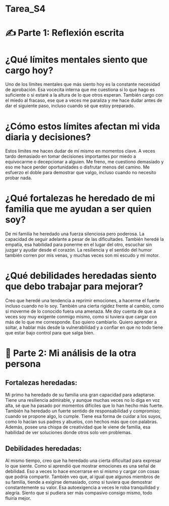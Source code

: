 # Tarea_S4
# ✍️ Parte 1: Reflexión escrita
# ¿Qué límites mentales siento que cargo hoy?
Uno de los límites mentales que más siento hoy es la constante necesidad de aprobación. Esa vocecita interna que me cuestiona si lo que hago es suficiente o si estaré a la altura de lo que otros esperan. También cargo con el miedo al fracaso, ese que a veces me paraliza y me hace dudar antes de dar el siguiente paso, incluso cuando sé que estoy preparado.

# ¿Cómo estos límites afectan mi vida diaria y decisiones?
Estos límites me hacen dudar de mí mismo en momentos clave. A veces tardo demasiado en tomar decisiones importantes por miedo a equivocarme o decepcionar a alguien. Me freno, me cuestiono demasiado y eso me hace perder oportunidades o disfrutar menos del camino. Me esfuerzo el doble para demostrar que valgo, incluso cuando no necesito probar nada.

# ¿Qué fortalezas he heredado de mi familia que me ayudan a ser quien soy?
De mi familia he heredado una fuerza silenciosa pero poderosa. La capacidad de seguir adelante a pesar de las dificultades. También heredé la empatía, esa habilidad para ponerme en el lugar del otro, escuchar sin juzgar y ayudar desde el corazón. La resiliencia y el sentido del humor también corren por mis venas, y muchas veces son mi escudo y mi motor.

# ¿Qué debilidades heredadas siento que debo trabajar para mejorar?
Creo que heredé una tendencia a reprimir emociones, a hacerme el fuerte incluso cuando no lo soy. También una cierta rigidez frente al cambio, como si moverme de lo conocido fuera una amenaza. Me doy cuenta de que a veces soy muy exigente conmigo mismo, como si tuviera que cargar con más de lo que me corresponde. Eso quiero cambiarlo. Quiero aprender a soltar, a hablar más desde la vulnerabilidad y a confiar en que no todo tiene que estar bajo control para que salga bien.


#####



# 💬 Parte 2: Mi análisis de la otra persona

## Fortalezas heredadas:
Mi primo ha heredado de su familia una gran capacidad para adaptarse. Tiene una resiliencia admirable, y aunque muchas veces no lo diga en voz alta, sé que ha pasado por momentos difíciles que lo han hecho más fuerte. También ha heredado un fuerte sentido de responsabilidad y compromiso; cuando se propone algo, lo cumple. Tiene esa forma de cuidar a los suyos, como lo hacían sus padres y abuelos, con hechos más que con palabras. Además, posee una chispa de creatividad que le viene de familia, esa habilidad de ver soluciones donde otros solo ven problemas.

## Debilidades heredadas:
Al mismo tiempo, creo que ha heredado una cierta dificultad para expresar lo que siente. Como si aprendió que mostrar emociones es una señal de debilidad. Eso a veces lo hace encerrarse en sí mismo y cargar con cosas que podría compartir. También veo que, al igual que algunos miembros de su familia, tiende a exigirse demasiado, como si tuviera que demostrar constantemente su valor. Esa autoexigencia a veces le roba tranquilidad y alegría. Siento que si pudiera ser más compasivo consigo mismo, todo fluiría mejor.
